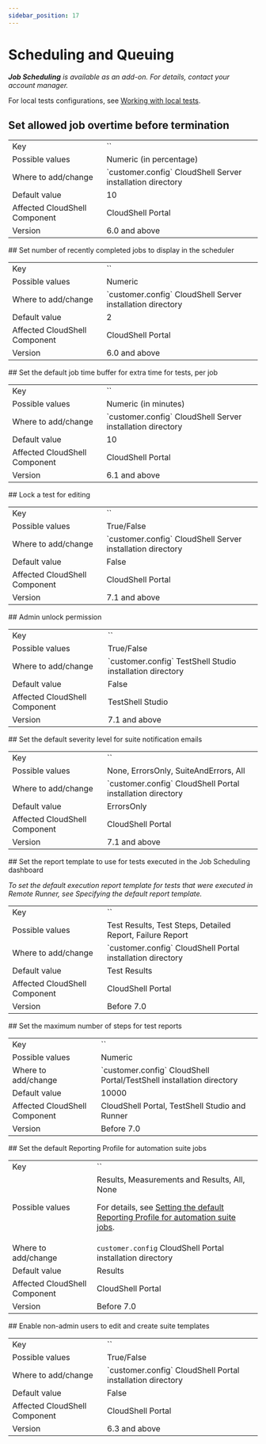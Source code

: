 ```yaml
---
sidebar_position: 17
---
```


# Scheduling and Queuing

***Job Scheduling*** *is available as an add-on. For details, contact your account manager.*

For local tests configurations, see [Working with local tests](../../../cloudshell-execution-server-configurations/setting-up-execution-servers-to-run-commands.md#working-with-local-tests).

## Set allowed job overtime before termination
<table>
	<tbody>
		<tr>
			<td>Key</td>
			<td>`<add key="ExecutionJobDurationOvertimePercentage" value="20"/>`</td>
		</tr>
		<tr>
			<td>Possible values</td>
			<td>Numeric (in percentage)</td>
		</tr>
		<tr>
			<td>Where to add/change</td>
			<td>`customer.config` CloudShell Server installation directory</td>
		</tr>
		<tr>
			<td>Default value</td>
			<td>10</td>
		</tr>
		<tr>
			<td>Affected CloudShell Component</td>
			<td>CloudShell Portal</td>
		</tr>
		<tr>
			<td>Version</td>
			<td>6.0 and above</td>
		</tr>
	</tbody>
</table>
## Set number of recently completed jobs to display in the scheduler
<table>
	<tbody>
		<tr>
			<td>Key</td>
			<td>`<add key="NumberOfEndedExecutionJobSetsToDislpay" value="4"/>`</td>
		</tr>
		<tr>
			<td>Possible values</td>
			<td>Numeric</td>
		</tr>
		<tr>
			<td>Where to add/change</td>
			<td>`customer.config` CloudShell Server installation directory</td>
		</tr>
		<tr>
			<td>Default value</td>
			<td>2</td>
		</tr>
		<tr>
			<td>Affected CloudShell Component</td>
			<td>CloudShell Portal</td>
		</tr>
		<tr>
			<td>Version</td>
			<td>6.0 and above</td>
		</tr>
	</tbody>
</table>
## Set the default job time buffer for extra time for tests, per job
<table>
	<tbody>
		<tr>
			<td>Key</td>
			<td>`<add key="DefaultCaluclationBufferInMinutes" value="10"/>`</td>
		</tr>
		<tr>
			<td>Possible values</td>
			<td>Numeric (in minutes)</td>
		</tr>
		<tr>
			<td>Where to add/change</td>
			<td>`customer.config` CloudShell Server installation directory</td>
		</tr>
		<tr>
			<td>Default value</td>
			<td>10</td>
		</tr>
		<tr>
			<td>Affected CloudShell Component</td>
			<td>CloudShell Portal</td>
		</tr>
		<tr>
			<td>Version</td>
			<td>6.1 and above</td>
		</tr>
	</tbody>
</table>
## Lock a test for editing
<table>
	<tbody>
		<tr>
			<td>Key</td>
			<td>`<add key="EnableTestShellStudioAccessControl" value="True"/>`</td>
		</tr>
		<tr>
			<td>Possible values</td>
			<td>True/False</td>
		</tr>
		<tr>
			<td>Where to add/change</td>
			<td>`customer.config` CloudShell Server installation directory</td>
		</tr>
		<tr>
			<td>Default value</td>
			<td>False</td>
		</tr>
		<tr>
			<td>Affected CloudShell Component</td>
			<td>CloudShell Portal</td>
		</tr>
		<tr>
			<td>Version</td>
			<td>7.1 and above</td>
		</tr>
	</tbody>
</table>
## Admin unlock permission
<table>
	<tbody>
		<tr>
			<td>Key</td>
			<td>`<add key="EnableAccessControlAdministration" value="False"/>`</td>
		</tr>
		<tr>
			<td>Possible values</td>
			<td>True/False</td>
		</tr>
		<tr>
			<td>Where to add/change</td>
			<td>`customer.config` TestShell Studio installation directory</td>
		</tr>
		<tr>
			<td>Default value</td>
			<td>False</td>
		</tr>
		<tr>
			<td>Affected CloudShell Component</td>
			<td>TestShell Studio</td>
		</tr>
		<tr>
			<td>Version</td>
			<td>7.1 and above</td>
		</tr>
	</tbody>
</table>
## Set the default severity level for suite notification emails
<table>
	<tbody>
		<tr>
			<td>Key</td>
			<td>`<add key="SuiteEmailNotificationDefaultSeverityLevel" value="ErrorsOnly"/>`</td>
		</tr>
		<tr>
			<td>Possible values</td>
			<td>None, ErrorsOnly, SuiteAndErrors, All</td>
		</tr>
		<tr>
			<td>Where to add/change</td>
			<td>`customer.config` CloudShell Portal installation directory</td>
		</tr>
		<tr>
			<td>Default value</td>
			<td>ErrorsOnly</td>
		</tr>
		<tr>
			<td>Affected CloudShell Component</td>
			<td>CloudShell Portal</td>
		</tr>
		<tr>
			<td>Version</td>
			<td>7.1 and above</td>
		</tr>
	</tbody>
</table>
## Set the report template to use for tests executed in the Job Scheduling dashboard

*To set the default execution report template for tests that were executed in Remote Runner, see Specifying the default report template.*
<table>
	<tbody>
		<tr>
			<td>Key</td>
			<td>`<add key="DefaultReportTemplate" value="Test Steps"/>`</td>
		</tr>
		<tr>
			<td>Possible values</td>
			<td>Test Results, Test Steps, Detailed Report, Failure Report</td>
		</tr>
		<tr>
			<td>Where to add/change</td>
			<td>`customer.config` CloudShell Portal installation directory</td>
		</tr>
		<tr>
			<td>Default value</td>
			<td>Test Results</td>
		</tr>
		<tr>
			<td>Affected CloudShell Component</td>
			<td>CloudShell Portal</td>
		</tr>
		<tr>
			<td>Version</td>
			<td>Before 7.0</td>
		</tr>
	</tbody>
</table>
## Set the maximum number of steps for test reports
<table>
	<tbody>
		<tr>
			<td>Key</td>
			<td>`<add key="MaxReportStepCount" value="10000"/>`</td>
		</tr>
		<tr>
			<td>Possible values</td>
			<td>Numeric</td>
		</tr>
		<tr>
			<td>Where to add/change</td>
			<td>`customer.config` CloudShell Portal/TestShell installation directory</td>
		</tr>
		<tr>
			<td>Default value</td>
			<td>10000</td>
		</tr>
		<tr>
			<td>Affected CloudShell Component</td>
			<td>CloudShell Portal, TestShell Studio and Runner</td>
		</tr>
		<tr>
			<td>Version</td>
			<td>Before 7.0</td>
		</tr>
	</tbody>
</table>
## Set the default Reporting Profile for automation suite jobs
<table>
	<tbody>
		<tr>
			<td>Key</td>
			<td>`<add key="LoggingProfile" value="Results"/>`</td>
		</tr>
		<tr>
			<td>Possible values</td>
			<td>
            Results, Measurements and Results, All, None

For details, see [Setting the default Reporting Profile for automation suite jobs](../advanced-cloudshell-customizations.md#setting-the-default-reporting-profile-for-automation-suite-jobs).
            </td>
		</tr>
		<tr>
			<td>Where to add/change</td>
			<td>`customer.config` CloudShell Portal installation directory</td>
		</tr>
		<tr>
			<td>Default value</td>
			<td>Results</td>
		</tr>
		<tr>
			<td>Affected CloudShell Component</td>
			<td>CloudShell Portal</td>
		</tr>
		<tr>
			<td>Version</td>
			<td>Before 7.0</td>
		</tr>
	</tbody>
</table>
## Enable non-admin users to edit and create suite templates
<table>
	<tbody>
		<tr>
			<td>Key</td>
			<td>`<add key="AllowRegularUsersToEditSnQ" value="True"/>`</td>
		</tr>
		<tr>
			<td>Possible values</td>
			<td>True/False</td>
		</tr>
		<tr>
			<td>Where to add/change</td>
			<td>`customer.config` CloudShell Portal installation directory</td>
		</tr>
		<tr>
			<td>Default value</td>
			<td>False</td>
		</tr>
		<tr>
			<td>Affected CloudShell Component</td>
			<td>CloudShell Portal</td>
		</tr>
		<tr>
			<td>Version</td>
			<td>6.3 and above</td>
		</tr>
	</tbody>
</table>
